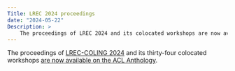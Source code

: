 ```yaml
---
Title: LREC 2024 proceedings
date: "2024-05-22"
Description: >
    The proceedings of LREC 2024 and its colocated workshops are now available
---
```


The proceedings of [LREC-COLING 2024](https://lrec-coling-2024.org/) and its thirty-four colocated workshops [are now available on the ACL Anthology](https://aclanthology.org/events/lrec-2024/).
